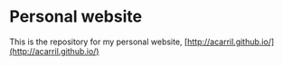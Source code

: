# Personal website

This is the repository for my personal website, [http://acarril.github.io/](http://acarril.github.io/)